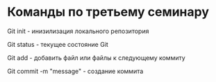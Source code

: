 # Команды по третьему семинару

Git init - инизилизация локального репозитория

Git status - текущее состояние Git

Git add - добавить файл или файлы к следующему коммиту

Git commit -m "message" - создание коммита 